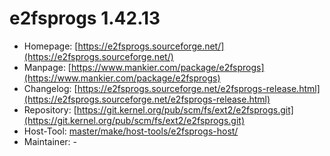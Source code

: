 # e2fsprogs 1.42.13
  - Homepage: [https://e2fsprogs.sourceforge.net/](https://e2fsprogs.sourceforge.net/)
  - Manpage: [https://www.mankier.com/package/e2fsprogs](https://www.mankier.com/package/e2fsprogs)
  - Changelog: [https://e2fsprogs.sourceforge.net/e2fsprogs-release.html](https://e2fsprogs.sourceforge.net/e2fsprogs-release.html)
  - Repository: [https://git.kernel.org/pub/scm/fs/ext2/e2fsprogs.git](https://git.kernel.org/pub/scm/fs/ext2/e2fsprogs.git)
  - Host-Tool: [master/make/host-tools/e2fsprogs-host/](https://github.com/Freetz-NG/freetz-ng/tree/master/make/host-tools/e2fsprogs-host/)
  - Maintainer: -

